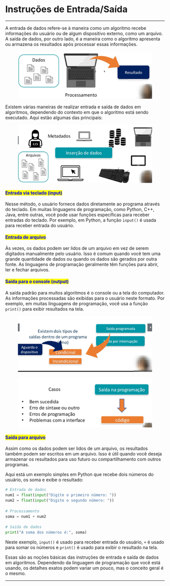 # Instruções de Entrada/Saída

***

A entrada de dados refere-se à maneira como um algoritmo recebe informações do usuário ou de algum dispositivo externo, como um arquivo. A saída de dados, por outro lado, é a maneira como o algoritmo apresenta ou armazena os resultados após processar essas informações.

<figure><img src="../.gitbook/assets/image (14).png" alt=""><figcaption></figcaption></figure>

Existem várias maneiras de realizar entrada e saída de dados em algoritmos, dependendo do contexto em que o algoritmo está sendo executado. Aqui estão algumas das principais:

<figure><img src="../.gitbook/assets/image (15).png" alt=""><figcaption></figcaption></figure>

#### <mark style="color:blue;">**Entrada via teclado (input)**</mark>

Nesse método, o usuário fornece dados diretamente ao programa através do teclado. Em muitas linguagens de programação, como Python, C++, Java, entre outras, você pode usar funções específicas para receber entradas do teclado. Por exemplo, em Python, a função `input()` é usada para receber entrada do usuário.

#### <mark style="color:blue;">**Entrada de arquivo**</mark>

Às vezes, os dados podem ser lidos de um arquivo em vez de serem digitados manualmente pelo usuário. Isso é comum quando você tem uma grande quantidade de dados ou quando os dados são gerados por outra fonte. As linguagens de programação geralmente têm funções para abrir, ler e fechar arquivos.

#### <mark style="color:blue;">**Saída para o console (output)**</mark>

A saída padrão para muitos algoritmos é o console ou a tela do computador. As informações processadas são exibidas para o usuário neste formato. Por exemplo, em muitas linguagens de programação, você usa a função `print()` para exibir resultados na tela.

<figure><img src="../.gitbook/assets/image (16).png" alt=""><figcaption></figcaption></figure>

<figure><img src="../.gitbook/assets/image (17).png" alt=""><figcaption></figcaption></figure>

#### <mark style="color:blue;">**Saída para arquivo**</mark>

Assim como os dados podem ser lidos de um arquivo, os resultados também podem ser escritos em um arquivo. Isso é útil quando você deseja armazenar os resultados para uso futuro ou compartilhamento com outros programas.

Aqui está um exemplo simples em Python que recebe dois números do usuário, os soma e exibe o resultado:

```python
# Entrada de dados
num1 = float(input("Digite o primeiro número: "))
num2 = float(input("Digite o segundo número: "))

# Processamento
soma = num1 + num2

# Saída de dados
print("A soma dos números é:", soma)

```

Neste exemplo, `input()` é usado para receber entrada do usuário, `+` é usado para somar os números e `print()` é usado para exibir o resultado na tela.

Essas são as noções básicas das instruções de entrada e saída de dados em algoritmos. Dependendo da linguagem de programação que você está usando, os detalhes exatos podem variar um pouco, mas o conceito geral é o mesmo.

***
